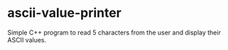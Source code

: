 # ascii-value-printer
Simple C++ program to read 5 characters from the user and display their ASCII values.
